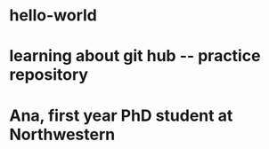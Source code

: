 # hello-world
# learning about git hub -- practice repository
# Ana, first year PhD student at Northwestern
